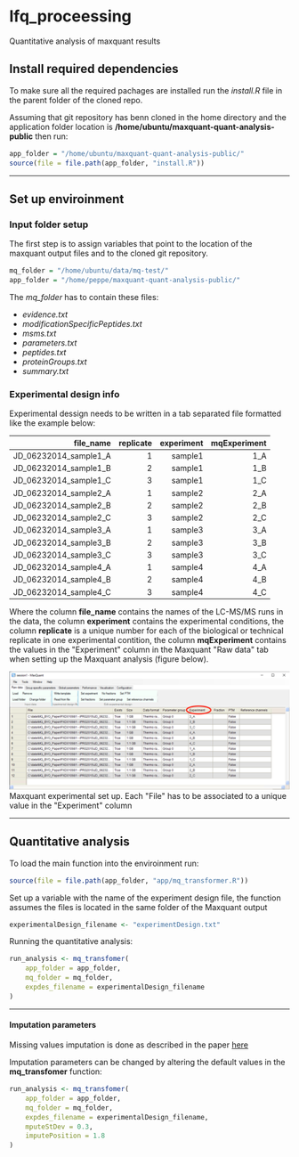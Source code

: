 # lfq_proceessing
Quantitative analysis of maxquant results

## Install required dependencies

To make sure all the required pachages are installed run the _install.R_ file in the parent folder of the cloned repo.

Assuming that git repository has benn cloned in the home directory and the application folder location is __/home/ubuntu/maxquant-quant-analysis-public__ then run:

```r
app_folder = "/home/ubuntu/maxquant-quant-analysis-public/"
source(file = file.path(app_folder, "install.R"))
```

___


## Set up enviroinment

### Input folder setup

The first step is to assign variables that point to the location of the maxquant output files and to the cloned git repository.

```r
mq_folder = "/home/ubuntu/data/mq-test/"
app_folder = "/home/peppe/maxquant-quant-analysis-public/"
```

The _mq_folder_ has to contain these files:

- _evidence.txt_
- _modificationSpecificPeptides.txt_
- _msms.txt_
- _parameters.txt_
- _peptides.txt_
- _proteinGroups.txt_
- _summary.txt_


### Experimental design info

Experimental dessign needs to be written in a tab separated file formatted like the example below:

| file_name | replicate | experiment | mqExperiment |
|------:|------:|------:|------:|
JD_06232014_sample1_A|1|sample1|1_A
JD_06232014_sample1_B|2|sample1|1_B
JD_06232014_sample1_C|3|sample1|1_C
JD_06232014_sample2_A|1|sample2|2_A
JD_06232014_sample2_B|2|sample2|2_B
JD_06232014_sample2_C|3|sample2|2_C
JD_06232014_sample3_A|1|sample3|3_A
JD_06232014_sample3_B|2|sample3|3_B
JD_06232014_sample3_C|3|sample3|3_C
JD_06232014_sample4_A|1|sample4|4_A
JD_06232014_sample4_B|2|sample4|4_B
JD_06232014_sample4_C|3|sample4|4_C

Where the column __file_name__ contains the names of the LC-MS/MS runs in the data, the column __experiment__ contains the experimental conditions, the column __replicate__ is a unique number for each of the biological or technical replicate in one experimental contition, the column __mqExperiment__ contains the values in the "Experiment" column in the Maxquant "Raw data" tab when setting up the Maxquant analysis (figure below).


![Maxquant experimental set up. Each "File" has to be associated to a unique value in the "Experiment" column](docs/MQ_Example_setup.png)
Maxquant experimental set up. Each "File" has to be associated to a unique value in the "Experiment" column


--- 
## Quantitative analysis

To load the main function into the enviroinment run:

```r
source(file = file.path(app_folder, "app/mq_transformer.R"))

```



Set up a variable with the name of the experiment design file, the function assumes the files is located in the same folder of the Maxquant output

```r
experimentalDesign_filename <- "experimentDesign.txt"

```



Running the quantitative analysis:

```r
run_analysis <- mq_transfomer(
    app_folder = app_folder, 
    mq_folder = mq_folder, 
    expdes_filename = experimentalDesign_filename
)
```


---

#### Imputation parameters 

Missing values imputation is done as described in the paper [here](www.massdynamics.com) 

Imputation parameters can be changed by altering the default values in the __mq_transfomer__ function:

```r
run_analysis <- mq_transfomer(
    app_folder = app_folder,
    mq_folder = mq_folder, 
    expdes_filename = experimentalDesign_filename,
    mputeStDev = 0.3,
    imputePosition = 1.8
)
```
